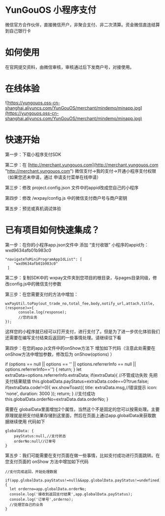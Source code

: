 # YunGouOS 小程序支付
微信官方合作伙伴，直接微信开户，非聚合支付、非二次清算。资金微信直连结算到自己银行卡

# 如何使用

在官网提交资料，由微信审核，审核通过后下发商户号，对接使用。

# 在线体验

![https://yungouos.oss-cn-shanghai.aliyuncs.com/YunGouOS/merchant/mindemo/minapp.jpg](https://yungouos.oss-cn-shanghai.aliyuncs.com/YunGouOS/merchant/mindemo/minapp.jpg)


# 快速开始

第一步：下载小程序支付SDK

第二步：在 [http://merchant.yungouos.com](http://merchant.yungouos.com "http://merchant.yungouos.com") 微信支付->我的支付->开通小程序支付权限（如果您还未申请，通过 申请支付菜单在线申请）

第三步：修改 project.config.json 文件中的appid改成您自己的小程序

第四步：修改 /wxpay/config.js 中的微信支付商户号与商户密钥

第五步：预览或真机调试体验


# 已有项目如何快速集成？

第一步：在你的小程序app.json文件中 添加 “支付收银” 小程序的appid为：wxd9634afb01b983c0

	"navigateToMiniProgramAppIdList": [
        "wxd9634afb01b983c0"
     ]

第二步：复制SDK中的 wxpay文件夹到您项目的根目录，与pages目录同级，修改config.js中的微信支付参数

第三步：在您需要支付的方法中增加：

	wxPayUtil.toPay(out_trade_no,total_fee,body,notify_url,attach,title,(response)=>{
	      console.log(response);
		  //您的业务	
    });
		
这样您的小程序就已经可以打开支付，进行支付了。但是为了进一步优化体验我们还需要在编写支付结束后返回的一些事情处理。请继续往下看

第四步：在您的app.js文件中的onShow方法下 增加如下代码（注意此处需要在onShow方法中增加参数，修改后为 onShow(options) ）
	
   if (options == null || options == '' || options.referrerInfo == null || options.referrerInfo=='') { 
      return;
    }
    let extraData=options.referrerInfo.extraData;
    if(extraData){
      //不管成功失败 先把支付结果赋值
      this.globalData.payStatus=extraData.code==0?true:false;
      if(extraData.code!=0){
        wx.showToast({
          title: extraData.msg,//错误提示
          icon: 'none',
          duration: 3000
        });
        return;
      }
      //支付成功
      this.globalData.orderNo=extraData.data.orderNo;
    }

需要在 globalData里面增加2个属性，当然这个不是固定的您可以按需处理。主要原理就是把支付结果存储到这里面，然后在页面上通过app.globalData来获取数据继续使用 代码如下
	
	globalData: {
		payStatus:null,//支付状态
		orderNo:null//订单号
	}


第五步：我们可能需要在支付页面在做一些事情，比如支付成功进行页面跳转。在您支付页面的 onShow 方法中增加如下代码

	//支付完成返回，开始处理数据
     if(app.globalData.payStatus!=null&&app.globalData.payStatus!=undefined){
      let orderno=app.globalData.orderNo;
      console.log('接收到返回支付结果',app.globalData.payStatus);
      console.log('订单号',orderno);
      //处理您自己的业务
    }


